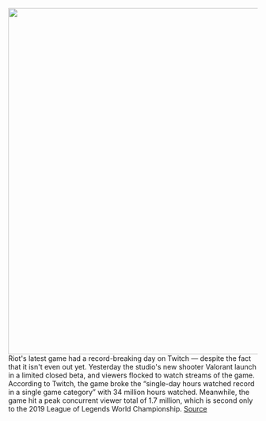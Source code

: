<img src='https://cdn.vox-cdn.com/thumbor/xJlrGRqA3COw97bWFIr34yzMcnY=/0x0:3840x2160/1200x800/filters:focal(1613x773:2227x1387)/cdn.vox-cdn.com/uploads/chorus_image/image/66623426/Reveal_Window_VALORANT.0.jpg' width='700px' /><br/>
Riot's latest game had a record-breaking day on Twitch — despite the fact that it isn't even out yet. Yesterday the studio's new shooter Valorant launch in a limited closed beta, and viewers flocked to watch streams of the game. According to Twitch, the game broke the  “single-day hours watched record in a single game category” with 34 million hours watched. Meanwhile, the game hit a peak concurrent viewer total of 1.7 million, which is second only to the 2019 League of Legends World Championship.
<a href='https://www.theverge.com/2020/4/8/21212567/valorant-riot-games-twitch-record-viewers'> Source <a/>